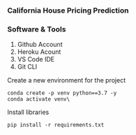 ### California House Pricing Prediction

### Software & Tools

1. Github Account
2. Heroku Acount
3. VS Code IDE
4. Git CLI

Create a new environment for the project

```
conda create -p venv python==3.7 -y
conda activate venv\
```

Install libraries

```
pip install -r requirements.txt
```

